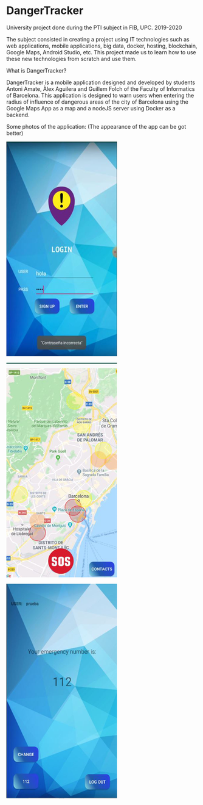 # DangerTracker
University project done during the PTI subject in FIB, UPC. 2019-2020

The subject consisted in creating a project using IT technologies such as web applications, mobile applications, big data, docker, hosting, blockchain, Google Maps, Android Studio, etc. This project made us to learn how to use these new technologies from scratch and use them.

What is DangerTracker? 

DangerTracker is a mobile application designed and developed by students Antoni Amate, Àlex Aguilera and Guillem Folch of the Faculty of Informatics of Barcelona. This application is designed to warn users when entering the radius of influence of dangerous areas of the city of Barcelona using the Google Maps App as a map and a nodeJS server using Docker as a backend.

Some photos of the application: (The appearance of the app can be got better)


![Image of App Login](https://raw.githubusercontent.com/metabit1000/DangerTracker/master/DangerTracker/images/Captura1.png)

![Image of Map](https://raw.githubusercontent.com/metabit1000/DangerTracker/master/DangerTracker/images/Captura2.png)

![Image of Contacts Part](https://raw.githubusercontent.com/metabit1000/DangerTracker/master/DangerTracker/images/Captura3.png)

